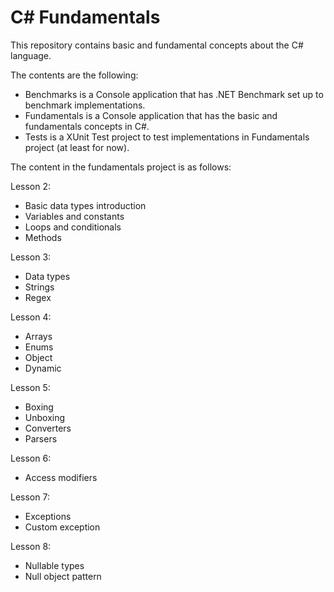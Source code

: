 # C# Fundamentals
This repository contains basic and fundamental concepts about the C# language.

The contents are the following:
- Benchmarks is a Console application that has .NET Benchmark set up to benchmark implementations.
- Fundamentals is a Console application that has the basic and fundamentals concepts in C#.
- Tests is a XUnit Test project to test implementations in Fundamentals project (at least for now).

The content in the fundamentals project is as follows:

Lesson 2:
- Basic data types introduction
- Variables and constants
- Loops and conditionals
- Methods

Lesson 3:
- Data types
- Strings
- Regex

Lesson 4:
- Arrays
- Enums
- Object
- Dynamic

Lesson 5:
- Boxing
- Unboxing
- Converters
- Parsers

Lesson 6:
- Access modifiers

Lesson 7:
- Exceptions
- Custom exception

Lesson 8:
- Nullable types
- Null object pattern

